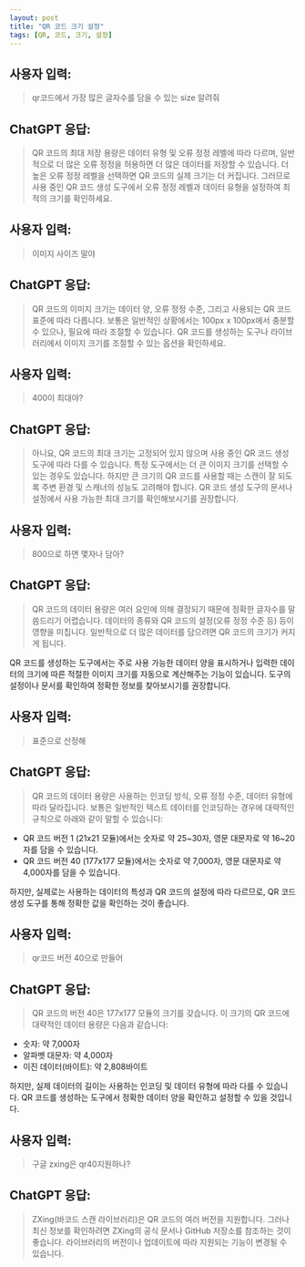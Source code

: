 ```yaml
---
layout: post
title: "QR 코드 크기 설정"
tags: [QR, 코드, 크기, 설정]
---
```


## 사용자 입력:
> qr코드에서 가장 많은 글자수를 담을 수 있는 size 알려줘

## ChatGPT 응답:
> QR 코드의 최대 저장 용량은 데이터 유형 및 오류 정정 레벨에 따라 다르며, 일반적으로 더 많은 오류 정정을 허용하면 더 많은 데이터를 저장할 수 있습니다. 더 높은 오류 정정 레벨을 선택하면 QR 코드의 실제 크기는 더 커집니다. 그러므로 사용 중인 QR 코드 생성 도구에서 오류 정정 레벨과 데이터 유형을 설정하여 최적의 크기를 확인하세요.

## 사용자 입력:
> 이미지 사이즈 말야

## ChatGPT 응답:
> QR 코드의 이미지 크기는 데이터 양, 오류 정정 수준, 그리고 사용되는 QR 코드 표준에 따라 다릅니다. 보통은 일반적인 상황에서는 100px x 100px에서 충분할 수 있으나, 필요에 따라 조절할 수 있습니다. QR 코드를 생성하는 도구나 라이브러리에서 이미지 크기를 조절할 수 있는 옵션을 확인하세요.

## 사용자 입력:
> 400이 최대야?

## ChatGPT 응답:
> 아니요, QR 코드의 최대 크기는 고정되어 있지 않으며 사용 중인 QR 코드 생성 도구에 따라 다를 수 있습니다. 특정 도구에서는 더 큰 이미지 크기를 선택할 수 있는 경우도 있습니다. 하지만 큰 크기의 QR 코드를 사용할 때는 스캔이 잘 되도록 주변 환경 및 스캐너의 성능도 고려해야 합니다. QR 코드 생성 도구의 문서나 설정에서 사용 가능한 최대 크기를 확인해보시기를 권장합니다.

## 사용자 입력:
> 800으로 하면 몇자나 담아?

## ChatGPT 응답:
> QR 코드의 데이터 용량은 여러 요인에 의해 결정되기 때문에 정확한 글자수를 말씀드리기 어렵습니다. 데이터의 종류와 QR 코드의 설정(오류 정정 수준 등) 등이 영향을 미칩니다. 일반적으로 더 많은 데이터를 담으려면 QR 코드의 크기가 커지게 됩니다.

QR 코드를 생성하는 도구에서는 주로 사용 가능한 데이터 양을 표시하거나 입력한 데이터의 크기에 따른 적절한 이미지 크기를 자동으로 계산해주는 기능이 있습니다. 도구의 설정이나 문서를 확인하여 정확한 정보를 찾아보시기를 권장합니다.

## 사용자 입력:
> 표준으로 산정해

## ChatGPT 응답:
> QR 코드의 데이터 용량은 사용하는 인코딩 방식, 오류 정정 수준, 데이터 유형에 따라 달라집니다. 보통은 일반적인 텍스트 데이터를 인코딩하는 경우에 대략적인 규칙으로 아래와 같이 말할 수 있습니다:

- QR 코드 버전 1 (21x21 모듈)에서는 숫자로 약 25~30자, 영문 대문자로 약 16~20자를 담을 수 있습니다.
- QR 코드 버전 40 (177x177 모듈)에서는 숫자로 약 7,000자, 영문 대문자로 약 4,000자를 담을 수 있습니다.

하지만, 실제로는 사용하는 데이터의 특성과 QR 코드의 설정에 따라 다르므로, QR 코드 생성 도구를 통해 정확한 값을 확인하는 것이 좋습니다.

## 사용자 입력:
> qr코드 버전 40으로 만들어

## ChatGPT 응답:
> QR 코드의 버전 40은 177x177 모듈의 크기를 갖습니다. 이 크기의 QR 코드에 대략적인 데이터 용량은 다음과 같습니다:

- 숫자: 약 7,000자
- 알파벳 대문자: 약 4,000자
- 이진 데이터(바이트): 약 2,808바이트

하지만, 실제 데이터의 길이는 사용하는 인코딩 및 데이터 유형에 따라 다를 수 있습니다. QR 코드를 생성하는 도구에서 정확한 데이터 양을 확인하고 설정할 수 있을 것입니다.

## 사용자 입력:
> 구글 zxing은 qr40지원하나?

## ChatGPT 응답:
> ZXing(바코드 스캔 라이브러리)은 QR 코드의 여러 버전을 지원합니다. 그러나 최신 정보를 확인하려면 ZXing의 공식 문서나 GitHub 저장소를 참조하는 것이 좋습니다. 라이브러리의 버전이나 업데이트에 따라 지원되는 기능이 변경될 수 있습니다.

